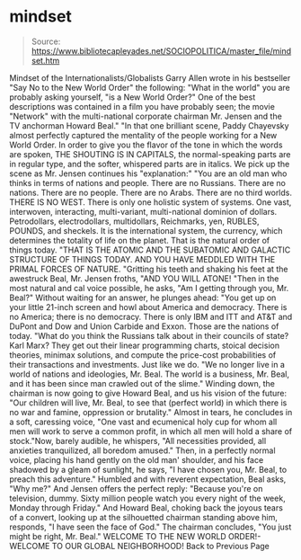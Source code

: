 # mindset

> Source: https://www.bibliotecapleyades.net/SOCIOPOLITICA/master_file/mindset.htm

Mindset of the
Internationalists/Globalists
Garry Allen wrote in his bestseller "Say No to the New World Order" the following:
"What in the world" you are probably asking yourself, "is a New World Order?" One of the best descriptions was contained in a film you have probably seen; the movie "Network" with the multi-national corporate chairman Mr. Jensen and the TV anchorman Howard Beal."
"In that one brilliant scene, Paddy Chayevsky almost perfectly captured the mentality of the people working for a New World Order. In order to give you the flavor of the tone in which the words are spoken, THE SHOUTING IS IN CAPITALS, the normal-speaking parts are in regular type, and the softer, whispered parts are in italics.
We pick up the scene as Mr. Jensen continues his "explanation:"
"You are an old man who thinks in terms of nations and people. There are no Russians. There are no nations. There are no people. There are no Arabs. There are no third worlds. THERE IS NO WEST. There is only one holistic system of systems. One vast, interwoven, interacting, multi-variant, multi-national dominion of dollars. Petrodollars, electrodollars, multidollars, Reichmarks, yen, RUBLES, POUNDS, and sheckels. It is the international system, the currency, which determines the totality of life on the planet. That is the natural order of things today.
"THAT IS THE ATOMIC AND THE SUBATOMIC AND GALACTIC STRUCTURE OF THINGS TODAY. AND YOU HAVE MEDDLED WITH THE PRIMAL FORCES OF NATURE.
"Gritting his teeth and shaking his feet at the awestruck Beal, Mr. Jensen froths, "AND YOU WILL ATONE!
"Then in the most natural and cal voice possible, he asks, "Am I getting through you, Mr. Beal?" Without waiting for an answer, he plunges ahead: "You get up on your little 21-inch screen and howl about America and democracy. There is no America; there is no democracy. There is only IBM and ITT and AT&T and DuPont and Dow and Union Carbide and Exxon. Those are the nations of today.
"What do you think the Russians talk about in their councils of state? Karl Marx? They get out their linear programming charts, stoical decision theories, minimax solutions, and compute the price-cost probabilities of their transactions and investments. Just like we do.
"We no longer live in a world of nations and ideologies, Mr. Beal. The world is a business, Mr. Beal, and it has been since man crawled out of the slime." Winding down, the chairman is now going to give Howard Beal, and us his vision of the future:
"Our children will live, Mr. Beal, to see that (perfect world) in which there is no war and famine, oppression or brutality." Almost in tears, he concludes in a soft, caressing voice, "One vast and ecumenical holy cup for whom all men will work to serve a common profit, in which all men will hold a share of stock."Now, barely audible, he whispers, "All necessities provided, all anxieties tranquilized, all boredom amused." Then, in a perfectly normal voice, placing his hand gently on the old man' shoulder, and his face shadowed by a gleam of sunlight, he says, "I have chosen you, Mr. Beal, to preach this adventure."
Humbled and with reverent expectation, Beal asks, "Why me?"
And Jensen offers the perfect reply: "Because you're on television, dummy. Sixty million people watch you every night of the week, Monday through Friday."
And Howard Beal, choking back the joyous tears of a convert, looking up at the silhouetted chairman standing above him, responds, "I have seen the face of God."
The chairman concludes, "You just might be right, Mr. Beal."
WELCOME TO THE NEW WORLD ORDER!-WELCOME TO OUR GLOBAL NEIGHBORHOOD!
Back to
Previous Page
